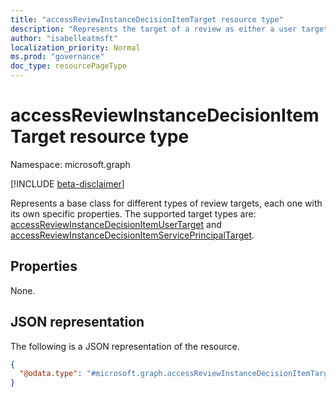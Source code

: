 ```yaml
---
title: "accessReviewInstanceDecisionItemTarget resource type"
description: "Represents the target of a review as either a user target or a service principal target. "
author: "isabelleatmsft"
localization_priority: Normal
ms.prod: "governance"
doc_type: resourcePageType
---
```


# accessReviewInstanceDecisionItemTarget resource type

Namespace: microsoft.graph

[!INCLUDE [beta-disclaimer](../../includes/beta-disclaimer.md)]

Represents a base class for different types of review targets, each one with its own specific properties. The supported target types are: [accessReviewInstanceDecisionItemUserTarget](accessreviewinstancedecisionitemusertarget.md) and [accessReviewInstanceDecisionItemServicePrincipalTarget](accessreviewinstancedecisionitemserviceprincipaltarget.md).

## Properties
None.

## JSON representation
The following is a JSON representation of the resource.
<!-- {
  "blockType": "resource",
  "@odata.type": "microsoft.graph.accessReviewInstanceDecisionItemTarget"
}
-->
``` json
{
  "@odata.type": "#microsoft.graph.accessReviewInstanceDecisionItemTarget"
}
```

<!--
{
  "type": "#page.annotation",
  "description": "accessReviewInstanceDecisionItemTarget resource",
  "keywords": "",
  "section": "documentation",
  "tocPath": "",
  "suppressions": []
}
-->
